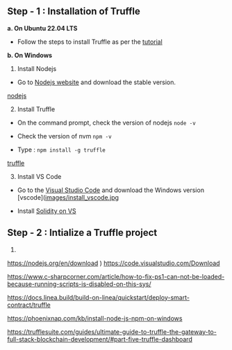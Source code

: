 ## Step - 1 : Installation of Truffle
**a. On Ubuntu 22.04 LTS**
- Follow the steps to install Truffle as per the [tutorial](https://github.com/LifnaJos/installing-truffle-on-ubuntu-22.04#steps-for-installing-truffle-on-ubuntu-2204-lts)

**b. On Windows**
1. Install Nodejs
- Go to [Nodejs website](https://nodejs.org/en/download) and download the stable version.

[nodejs](https://github.com/LifnaJos/truffle_experiment/blob/main/images/nodejs_installation.jpg)

2. Install Truffle
- On the command prompt, check the version of nodejs ```node -v```

- Check the version of nvm ```npm -v```

- Type : ```npm install -g truffle```
  
[truffle](https://github.com/LifnaJos/truffle_experiment/blob/main/images/truffle_installation.jpg)

3. Install VS Code
- Go to the [Visual Studio Code](https://code.visualstudio.com/download) and download the Windows version
[vscode]([images/install_vscode.jpg](https://github.com/LifnaJos/truffle_experiment/blob/main/images/install_vscode.jpg)

- Install [Solidity on VS](https://github.com/LifnaJos/truffle_experiment/blob/main/images/vs_solidity_install.jpg)

## Step - 2 : Intialize a Truffle project 
1. 


https://nodejs.org/en/download
)
https://code.visualstudio.com/Download

https://www.c-sharpcorner.com/article/how-to-fix-ps1-can-not-be-loaded-because-running-scripts-is-disabled-on-this-sys/

https://docs.linea.build/build-on-linea/quickstart/deploy-smart-contract/truffle

https://phoenixnap.com/kb/install-node-js-npm-on-windows

https://trufflesuite.com/guides/ultimate-guide-to-truffle-the-gateway-to-full-stack-blockchain-development/#part-five-truffle-dashboard
